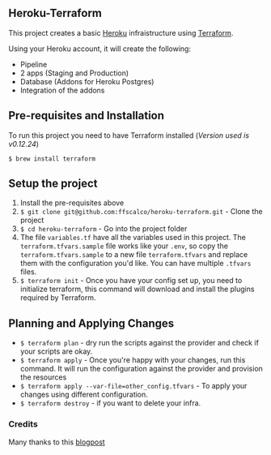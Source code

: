 ## Heroku-Terraform

This project creates a basic [Heroku](http://heroku.com/) infraistructure using [Terraform](https://www.terraform.io/).

Using your Heroku account, it will create the following:

- Pipeline
- 2 apps (Staging and Production)
- Database (Addons for Heroku Postgres)
- Integration of the addons

## Pre-requisites and Installation

To run this project you need to have Terraform installed (_Version used is v0.12.24_)

`$ brew install terraform`

## Setup the project

1. Install the pre-requisites above
2. `$ git clone git@github.com:ffscalco/heroku-terraform.git` - Clone the project
3. `$ cd heroku-terraform` - Go into the project folder
4. The file `variables.tf` have all the variables used in this project. The `terraform.tfvars.sample` file works like your `.env`, so copy the `terraform.tfvars.sample` to a new file `terraform.tfvars` and replace them with the configuration you'd like. You can have multiple `.tfvars` files.
5. `$ terraform init` - Once you have your config set up, you need to initialize terraform, this command will download and install the plugins required by Terraform.

## Planning and Applying Changes

- `$ terraform plan` - dry run the scripts against the provider and check if your scripts are okay.
- `$ terraform apply` - Once you're happy with your changes, run this command. It will run the configuration against the provider and provision the resources
- `$ terraform apply --var-file=other_config.tfvars` - To apply your changes using different configuration.
- `$ terraform destroy` - if you want to delete your infra.


### Credits

Many thanks to this [blogpost](https://medium.com/rackbrains/manage-heroku-infrastructure-with-terraform-4a167b850300)

